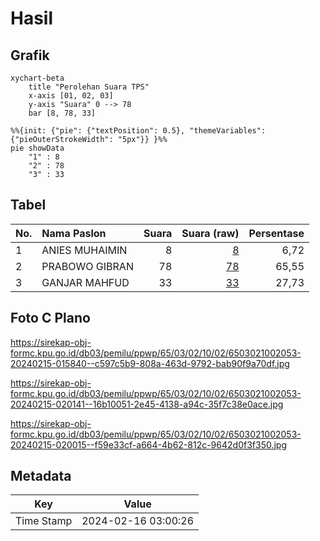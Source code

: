 # Hasil

## Grafik

```mermaid
xychart-beta
    title "Perolehan Suara TPS"
    x-axis [01, 02, 03]
    y-axis "Suara" 0 --> 78
    bar [8, 78, 33]
```

```mermaid
%%{init: {"pie": {"textPosition": 0.5}, "themeVariables": {"pieOuterStrokeWidth": "5px"}} }%%
pie showData
    "1" : 8
    "2" : 78
    "3" : 33
```

## Tabel

| No. | Nama Paslon    | Suara | Suara (raw) | Persentase |
|:--- |:-------------- | -----:| -----------:| ----------:|
| 1   | ANIES MUHAIMIN | 8     | [8][p-1]    | 6,72       |
| 2   | PRABOWO GIBRAN | 78    | [78][p-2]   | 65,55      |
| 3   | GANJAR MAHFUD  | 33    | [33][p-3]   | 27,73      |


[p-1]: https://github.com/gigit-pemilu/pemilu-2024-65-kalimantan-utara/blob/main/pilpres/hitung-suara/sub/65-kalimantan-utara/sub/03-nunukan/sub/02-nunukan/sub/1002-nunukan-barat/sub/053-tps/sub/paslon-1.txt
[p-2]: https://github.com/gigit-pemilu/pemilu-2024-65-kalimantan-utara/blob/main/pilpres/hitung-suara/sub/65-kalimantan-utara/sub/03-nunukan/sub/02-nunukan/sub/1002-nunukan-barat/sub/053-tps/sub/paslon-2.txt
[p-3]: https://github.com/gigit-pemilu/pemilu-2024-65-kalimantan-utara/blob/main/pilpres/hitung-suara/sub/65-kalimantan-utara/sub/03-nunukan/sub/02-nunukan/sub/1002-nunukan-barat/sub/053-tps/sub/paslon-3.txt

## Foto C Plano

https://sirekap-obj-formc.kpu.go.id/db03/pemilu/ppwp/65/03/02/10/02/6503021002053-20240215-015840--c597c5b9-808a-463d-9792-bab90f9a70df.jpg

https://sirekap-obj-formc.kpu.go.id/db03/pemilu/ppwp/65/03/02/10/02/6503021002053-20240215-020141--16b10051-2e45-4138-a94c-35f7c38e0ace.jpg

https://sirekap-obj-formc.kpu.go.id/db03/pemilu/ppwp/65/03/02/10/02/6503021002053-20240215-020015--f59e33cf-a664-4b62-812c-9642d0f3f350.jpg


## Metadata

| Key        | Value               |
| ---------- | ------------------- |
| Time Stamp | 2024-02-16 03:00:26 |



